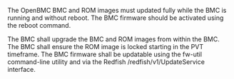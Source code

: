 The OpenBMC BMC and ROM images must updated fully while the BMC is running
and without reboot.  The BMC firmware should be activated using the reboot
command.

The BMC shall upgrade the BMC and ROM images from within the BMC.  The BMC
shall ensure the ROM image is locked starting in the PVT timeframe.  The BMC
firmware shall be updatable using the fw-util command-line utility and via the
Redfish /redfish/v1/UpdateService interface.
